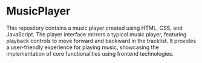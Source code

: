 # MusicPlayer
This repository contains a music player created using HTML, CSS, and JavaScript. The player interface mirrors a typical music player, featuring playback controls to move forward and backward in the tracklist. It provides a user-friendly experience for playing music, showcasing the implementation of core functionalities using frontend technologies.
